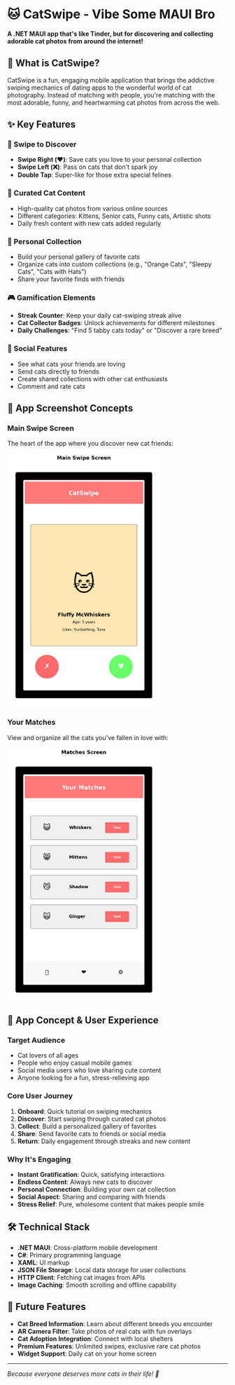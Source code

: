 # 🐱 CatSwipe - Vibe Some MAUI Bro

**A .NET MAUI app that's like Tinder, but for discovering and collecting adorable cat photos from around the internet!**

## 🎯 What is CatSwipe?

CatSwipe is a fun, engaging mobile application that brings the addictive swiping mechanics of dating apps to the wonderful world of cat photography. Instead of matching with people, you're matching with the most adorable, funny, and heartwarming cat photos from across the web.

## ✨ Key Features

### 🔄 Swipe to Discover
- **Swipe Right (❤️)**: Save cats you love to your personal collection
- **Swipe Left (❌)**: Pass on cats that don't spark joy
- **Double Tap**: Super-like for those extra special felines

### 📸 Curated Cat Content
- High-quality cat photos from various online sources
- Different categories: Kittens, Senior cats, Funny cats, Artistic shots
- Daily fresh content with new cats added regularly

### 💝 Personal Collection
- Build your personal gallery of favorite cats
- Organize cats into custom collections (e.g., "Orange Cats", "Sleepy Cats", "Cats with Hats")
- Share your favorite finds with friends

### 🎮 Gamification Elements
- **Streak Counter**: Keep your daily cat-swiping streak alive
- **Cat Collector Badges**: Unlock achievements for different milestones
- **Daily Challenges**: "Find 5 tabby cats today" or "Discover a rare breed"

### 🤝 Social Features
- See what cats your friends are loving
- Send cats directly to friends
- Create shared collections with other cat enthusiasts
- Comment and rate cats

## 📱 App Screenshot Concepts

### Main Swipe Screen
The heart of the app where you discover new cat friends:

<img src="docs/main-screen.png" alt="Main Swipe Screen" width="350">

### Your Matches
View and organize all the cats you've fallen in love with:

<img src="docs/matches-screen.png" alt="Matches Screen" width="350">

## 🎨 App Concept & User Experience

### Target Audience
- Cat lovers of all ages
- People who enjoy casual mobile games
- Social media users who love sharing cute content
- Anyone looking for a fun, stress-relieving app

### Core User Journey
1. **Onboard**: Quick tutorial on swiping mechanics
2. **Discover**: Start swiping through curated cat photos
3. **Collect**: Build a personalized gallery of favorites
4. **Share**: Send favorite cats to friends or social media
5. **Return**: Daily engagement through streaks and new content

### Why It's Engaging
- **Instant Gratification**: Quick, satisfying interactions
- **Endless Content**: Always new cats to discover
- **Personal Connection**: Building your own cat collection
- **Social Aspect**: Sharing and comparing with friends
- **Stress Relief**: Pure, wholesome content that makes people smile

## 🛠️ Technical Stack
- **.NET MAUI**: Cross-platform mobile development
- **C#**: Primary programming language
- **XAML**: UI markup
- **JSON File Storage**: Local data storage for user collections
- **HTTP Client**: Fetching cat images from APIs
- **Image Caching**: Smooth scrolling and offline capability

## 🚀 Future Features
- **Cat Breed Information**: Learn about different breeds you encounter
- **AR Camera Filter**: Take photos of real cats with fun overlays
- **Cat Adoption Integration**: Connect with local shelters
- **Premium Features**: Unlimited swipes, exclusive rare cat photos
- **Widget Support**: Daily cat on your home screen

---

*Because everyone deserves more cats in their life! 🐾*
